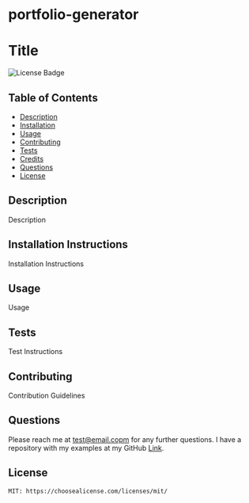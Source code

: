 # portfolio-generator

# Title
  ![License Badge](https://img.shields.io/badge/License-MIT-brightgreen)

  ## Table of Contents
  * [Description](#description)
  * [Installation](#installation)
  * [Usage](#usage)
  * [Contributing](#contributing)
  * [Tests](#tests)
  * [Credits](#credits)
  * [Questions](#questions)
  * [License](#license)
  
  ## Description
  Description
  
  ## Installation Instructions
  Installation Instructions
  
  ## Usage
  Usage
  
  ## Tests
  Test Instructions
  
  ## Contributing
  Contribution Guidelines
  
  ## Questions
  Please reach me at test@email.copm for any further questions. I have a repository with my examples at my GitHub [Link](https://github.com/Nas).
  
  ## License
    MIT: https://choosealicense.com/licenses/mit/
